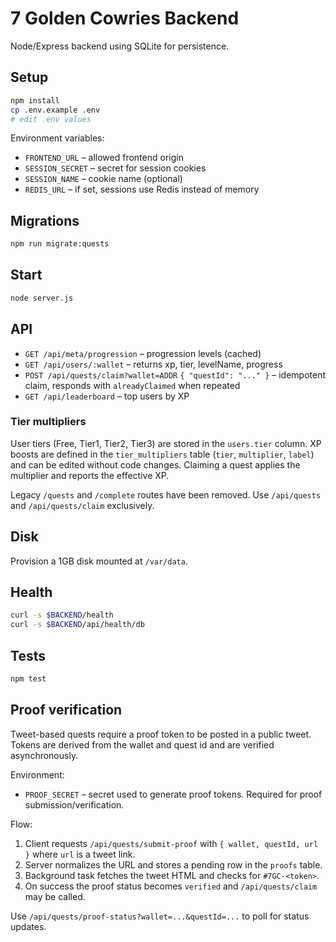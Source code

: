 # 7 Golden Cowries Backend

Node/Express backend using SQLite for persistence.

## Setup

```bash
npm install
cp .env.example .env
# edit .env values
```

Environment variables:

- `FRONTEND_URL` – allowed frontend origin
- `SESSION_SECRET` – secret for session cookies
- `SESSION_NAME` – cookie name (optional)
- `REDIS_URL` – if set, sessions use Redis instead of memory

## Migrations

```bash
npm run migrate:quests
```

## Start

```bash
node server.js
```

## API

- `GET /api/meta/progression` – progression levels (cached)
- `GET /api/users/:wallet` – returns xp, tier, levelName, progress
- `POST /api/quests/claim?wallet=ADDR` `{ "questId": "..." }` – idempotent claim, responds with `alreadyClaimed` when repeated
- `GET /api/leaderboard` – top users by XP

### Tier multipliers

User tiers (Free, Tier1, Tier2, Tier3) are stored in the `users.tier` column.  XP boosts are defined in the
`tier_multipliers` table (`tier`, `multiplier`, `label`) and can be edited without code changes.  Claiming a quest
applies the multiplier and reports the effective XP.

Legacy `/quests` and `/complete` routes have been removed. Use `/api/quests` and `/api/quests/claim` exclusively.

## Disk

Provision a 1GB disk mounted at `/var/data`.

## Health

```bash
curl -s $BACKEND/health
curl -s $BACKEND/api/health/db
```

## Tests

```bash
npm test
```

## Proof verification

Tweet-based quests require a proof token to be posted in a public tweet.  Tokens are derived from the wallet and quest id and are
verified asynchronously.

Environment:

- `PROOF_SECRET` – secret used to generate proof tokens.  Required for proof submission/verification.

Flow:

1. Client requests `/api/quests/submit-proof` with `{ wallet, questId, url }` where `url` is a tweet link.
2. Server normalizes the URL and stores a pending row in the `proofs` table.
3. Background task fetches the tweet HTML and checks for `#7GC-<token>`.
4. On success the proof status becomes `verified` and `/api/quests/claim` may be called.

Use `/api/quests/proof-status?wallet=...&questId=...` to poll for status updates.

